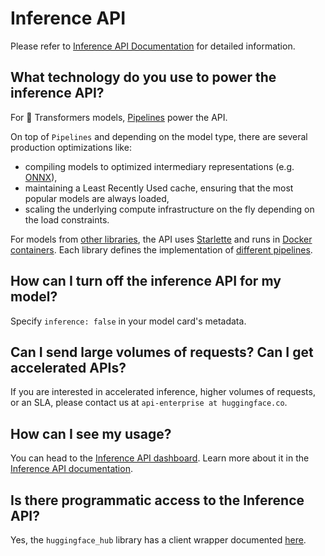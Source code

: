 # Inference API

Please refer to [Inference API Documentation](https://huggingface.co/docs/api-inference/index) for detailed information.


## What technology do you use to power the inference API?

For 🤗 Transformers models, [Pipelines](https://huggingface.co/transformers/main_classes/pipelines.html) power the API.

On top of `Pipelines` and depending on the model type, there are several production optimizations like:
- compiling models to optimized intermediary representations (e.g. [ONNX](https://medium.com/microsoftazure/accelerate-your-nlp-pipelines-using-hugging-face-transformers-and-onnx-runtime-2443578f4333)),
- maintaining a Least Recently Used cache, ensuring that the most popular models are always loaded,
- scaling the underlying compute infrastructure on the fly depending on the load constraints.

For models from [other libraries](./models-libraries), the API uses [Starlette](https://www.starlette.io) and runs in [Docker containers](https://github.com/huggingface/api-inference-community/tree/main/docker_images). Each library defines the implementation of [different pipelines](https://github.com/huggingface/api-inference-community/tree/main/docker_images/sentence_transformers/app/pipelines).


## How can I turn off the inference API for my model?

Specify `inference: false` in your model card's metadata.


## Can I send large volumes of requests? Can I get accelerated APIs?

If you are interested in accelerated inference, higher volumes of requests, or an SLA, please contact us at `api-enterprise at huggingface.co`.

## How can I see my usage?

You can head to the [Inference API dashboard](https://api-inference.huggingface.co/dashboard/). Learn more about it in the [Inference API documentation](https://huggingface.co/docs/api-inference/usage).

## Is there programmatic access to the Inference API?

Yes, the `huggingface_hub` library has a client wrapper documented [here](https://huggingface.co/docs/huggingface_hub/how-to-inference).

